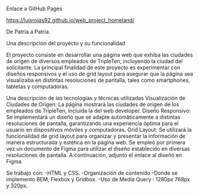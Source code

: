 Enlace a GitHub Pages

https://luisrojas92.github.io/web_project_homeland/

De Patria a Patria.

Una descripción del proyecto y su funcionalidad

El proyecto consiste en desarrollar una página web que exhiba las ciudades de origen de diversos empleados de TripleTen, incluyendo la ciudad del solicitante. La principal finalidad de este proyecto es experimentar con diseños responsivos y el uso de grid layout para asegurar que la página sea visualizaba en distintas resoluciones de pantalla, tales como smartphones, tabletas y computadoras.

Una descripción de las tecnologías y técnicas utilizadas
Visualización de Ciudades de Origen: La página mostrará las ciudades de origen de los empleados de TripleTen, incluida la del web developer.
Diseño Responsivo: Se implementará un diseño que se adapte automáticamente a distintas resoluciones de pantalla, garantizando una experiencia óptima para el usuario en dispositivos móviles y computadoras.
Grid Layout: Se utilizará la funcionalidad de grid layout para organizar y presentar la información de manera estructurada y estética en la página web.
Se empleó por primera vez un documento de Figma para utilizar el diseño establecido en diversas resoluciones de pantalla. A continuación, adjunto el enlace al diseño en Figma.

Se trabajo con:
-HTML y CSS.
-Organización de contenido
-Donde se implemento BEM, Flexbox y Gridbox.
-Uso de Media Query : 1280px 768px y 320px.
